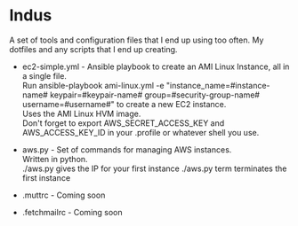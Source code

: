 Indus
=====

A set of tools and configuration files that I end up using too often. My dotfiles and any scripts that I end up creating.

* ec2-simple.yml - Ansible playbook to create an AMI Linux Instance, all in a single file.  
  Run ansible-playbook ami-linux.yml -e "instance_name=#instance-name# keypair=#keypair-name# group=#security-group-name# username=#username#" to create a new EC2 instance.  
  Uses the AMI Linux HVM image.  
  Don't forget to export AWS_SECRET_ACCESS_KEY and AWS_ACCESS_KEY_ID in your .profile or whatever shell you use.

* aws.py - Set of commands for managing AWS instances.  
  Written in python.  
  ./aws.py gives the IP for your first instance
  ./aws.py term terminates the first instance

* .muttrc - Coming soon
* .fetchmailrc - Coming soon
